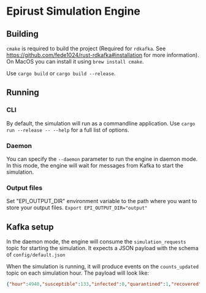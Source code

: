 # Epirust Simulation Engine

## Building
`cmake` is required to build the project (Required for `rdkafka`. See https://github.com/fede1024/rust-rdkafka#installation for more information). 
On MacOS you can install it using `brew install cmake`.


Use `cargo build` or `cargo build --release`.


## Running
### CLI
By default, the simulation will run as a commandline application. Use `cargo run --release -- --help` for a full list of options.

### Daemon
You can specify the `--daemon` parameter to run the engine in daemon mode. In this mode, the engine will wait for messages from Kafka to start the simulation.

### Output files 
Set "EPI_OUTPUT_DIR" environment variable to the path where you want to store your output files.
`Export EPI_OUTPUT_DIR="output"`

## Kafka setup
In the daemon mode, the engine will consume the `simulation_requests` topic for starting the simulation. It expects a JSON payload with the schema of `config/default.json`

When the simulation is running, it will produce events on the `counts_updated` topic on each simulation hour. The payload will look like:
```json
{"hour":4940,"susceptible":133,"infected":0,"quarantined":1,"recovered":7925,"deceased":1941}
```

